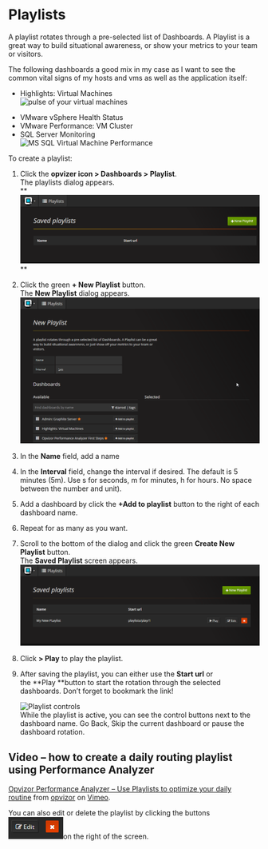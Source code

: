 # Playlists

A playlist rotates through a pre-selected list of Dashboards. A Playlist
is a great way to build situational awareness, or show your metrics to
your team or visitors.

The following dashboards a good mix in my case as I want to see the
common vital signs of my hosts and vms as well as the application
itself:

  - Highlights: Virtual Machines  
    ![pulse of your virtual
    machines](http://www.opvizor.com/wp-content/uploads/2017/06/nevermissaheartbeat.png)

<!-- end list -->

  - VMware vSphere Health Status
  - VMware Performance: VM Cluster
  - SQL Server Monitoring  
    ![MS SQL Virtual Machine
    Performance](http://www.opvizor.com/wp-content/uploads/2017/06/playlist2.png)

To create a playlist:

1.  Click the **opvizer icon \> Dashboards \> Playlist**.  
    The playlists dialog appears.  
    **![](attachments/84037334/84037784.png?height=250)  
    **

2.  Click the green **+ New Playlist** button.  
    The **New Playlist** dialog appears.  
    ![](attachments/84037334/84037814.png?height=400)

3.  In the **Name** field, add a name

4.  In the **Interval** field, change the interval if desired. The
    default is 5 minutes (5m). Use s for seconds, m for minutes, h for
    hours. No space between the number and unit).

5.  Add a dashboard by click the **+Add to playlist** button to the
    right of each dashboard name.

6.  Repeat for as many as you want.

7.  Scroll to the bottom of the dialog and click the green **Create New
    Playlist** button.  
    The **Saved Playlist** screen appears.  
    ![](attachments/84037334/84037934.png?height=250)

8.  Click **\> Play** to play the playlist.

9.  After saving the playlist, you can either use the **Start url** or
    the **Play **button to start the rotation through the selected
    dashboards. Don’t forget to bookmark the link\!
    
    ![Playlist
    controls](http://www.opvizor.com/wp-content/uploads/2017/06/sql-server-1.png)  
    While the playlist is active, you can see the control buttons next
    to the dashboard name. Go Back, Skip the current dashboard or pause
    the dashboard
rotation.

## Video – how to create a daily routing playlist using Performance Analyzer

[Opvizor Performance Analyzer – Use Playlists to optimize your daily
routine](https://vimeo.com/221810085) from [opvizor](https://vimeo.com/opvizor) on [Vimeo](https://vimeo.com/).

You can also edit or delete the playlist by clicking the buttons
![](attachments/84037334/84037971.png)on the right of the screen.

